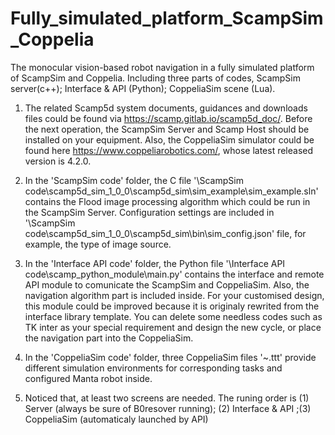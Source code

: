 # Fully_simulated_platform_ScampSim_Coppelia
The monocular vision-based robot navigation in a fully simulated platform of ScampSim and Coppelia. Including three parts of codes, ScampSim server(c++); Interface &amp; API (Python); CoppeliaSim scene (Lua).

1. The related Scamp5d system documents, guidances and downloads files could be found via https://scamp.gitlab.io/scamp5d_doc/. Before the next operation, the ScampSim Server and Scamp Host should be installed on your equipment. Also, the CoppeliaSim simulator could be found here https://www.coppeliarobotics.com/, whose latest released version is 4.2.0.

2. In the 'ScampSim code' folder, the C file '\ScampSim code\scamp5d_sim_1_0_0\scamp5d_sim\sim_example\sim_example.sln' contains the Flood image processing algorithm which could be run in the ScampSim Server. Configuration settings are included in '\ScampSim code\scamp5d_sim_1_0_0\scamp5d_sim\bin\sim_config.json' file, for example, the type of image source.

3. In the 'Interface API code' folder, the Python file '\Interface API code\scamp_python_module\main.py' contains the interface and remote API module to comunicate the ScampSim and CoppeliaSim. Also, the navigation algorithm part is included inside. For your customised design, this module could be improved because it is originaly rewrited from the interface library template. You can delete some needless codes such as TK inter as your special requirement and design the new cycle, or place the navigation part into the CoppeliaSim.

4. In the 'CoppeliaSim code' folder, three CoppeliaSim files '~.ttt' provide different simulation environments for corresponding tasks and configured Manta robot inside.

5. Noticed that, at least two screens are needed. The runing order is (1) Server (always be sure of B0resover running); (2) Interface & API ;(3) CoppeliaSim (automaticaly launched by API)
